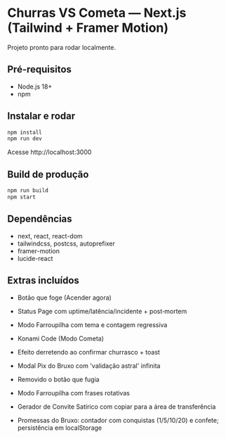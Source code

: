 # Churras VS Cometa — Next.js (Tailwind + Framer Motion)

Projeto pronto para rodar localmente.

## Pré-requisitos
- Node.js 18+
- npm

## Instalar e rodar
```bash
npm install
npm run dev
```
Acesse http://localhost:3000

## Build de produção
```bash
npm run build
npm start
```

## Dependências
- next, react, react-dom
- tailwindcss, postcss, autoprefixer
- framer-motion
- lucide-react


## Extras incluídos
- Botão que foge (Acender agora)
- Status Page com uptime/latência/incidente + post‑mortem
- Modo Farroupilha com tema e contagem regressiva

- Konami Code (Modo Cometa)
- Efeito derretendo ao confirmar churrasco + toast
- Modal Pix do Bruxo com 'validação astral' infinita
- Removido o botão que fugia

- Modo Farroupilha com frases rotativas
- Gerador de Convite Satírico com copiar para a área de transferência

- Promessas do Bruxo: contador com conquistas (1/5/10/20) e confete; persistência em localStorage

